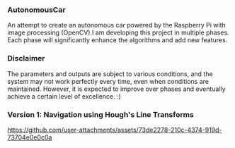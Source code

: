 ### AutonomousCar

An attempt to create an autonomous car powered by the Raspberry Pi with image processing (OpenCV).I am developing this project in multiple phases.
Each phase will significantly enhance the algorithms and add new features.

### Disclaimer  

The parameters and outputs are subject to various conditions, and the system may not work perfectly every time, even when conditions are maintained. However, it is expected to improve over phases and eventually achieve a certain level of excellence. :)

### Version 1: Navigation using Hough's Line Transforms

https://github.com/user-attachments/assets/73de2278-210c-4374-919d-73704e0e0c0a

